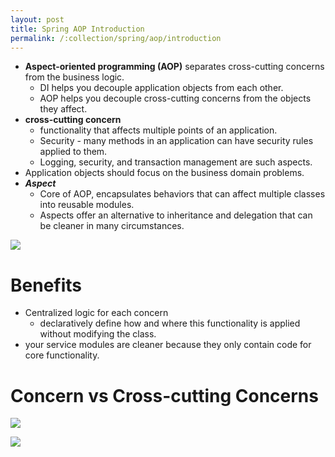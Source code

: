 ```yaml
---
layout: post
title: Spring AOP Introduction
permalink: /:collection/spring/aop/introduction
---
```


- **Aspect-oriented programming (AOP)** separates cross-cutting concerns from the business logic.
  - DI helps you decouple application objects from each other.
  - AOP helps you decouple cross-cutting concerns from the objects they affect.
- **cross-cutting concern**
  - functionality that affects multiple points of an application.
  - Security - many methods in an application can have security rules applied to them.
  -	Logging, security, and transaction management are such aspects.
-	Application objects should focus on the business domain problems.
- ***Aspect***
  - Core of AOP, encapsulates behaviors that can affect multiple classes into reusable modules.
  - Aspects offer an alternative to inheritance and delegation that can be cleaner in many circumstances.

![]({{site.cdn}}/spring/spring-aop/aop.png)

# Benefits
- Centralized logic for each concern
  - declaratively define how and where this functionality is applied without modifying the class.
-	your service modules are cleaner because they only contain code for core functionality.

# Concern vs Cross-cutting Concerns

![]({{site.cdn}}/spring/spring-aop/cross-cutting-vs-concern.png)

![]({{site.cdn}}/spring/spring-aop/aspects.png)
